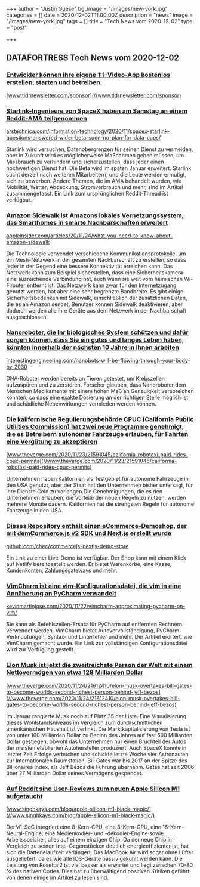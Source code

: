 +++
author = "Justin Guese"
bg_image = "/images/new-york.jpg"
categories = []
date = 2020-12-02T11:00:00Z
description = "news"
image = "/images/new-york.jpg"
tags = []
title = "Tech News vom 2020-12-02"
type = "post"

+++

        
## DATAFORTRESS Tech News vom 2020-12-02



### [Entwickler können ihre eigene 1:1-Video-App kostenlos erstellen, starten und betreiben.](//www.tldrnewsletter.com/sponsor)


[www.tldrnewsletter.com/sponsor](//www.tldrnewsletter.com/sponsor)





### [Starlink-Ingenieure von SpaceX haben am Samstag an einem Reddit-AMA teilgenommen](//arstechnica.com/information-technology/2020/11/spacex-starlink-questions-answered-wider-beta-soon-no-plan-for-data-caps/)


[arstechnica.com/information-technology/2020/11/spacex-starlink-questions-answered-wider-beta-soon-no-plan-for-data-caps/](//arstechnica.com/information-technology/2020/11/spacex-starlink-questions-answered-wider-beta-soon-no-plan-for-data-caps/)


Starlink wird versuchen, Datenobergrenzen für seinen Dienst zu vermeiden, aber in Zukunft wird es möglicherweise Maßnahmen geben müssen, um Missbrauch zu verhindern und sicherzustellen, dass jeder einen hochwertigen Dienst hat. Die Beta wird im späten Januar erweitert. Starlink sucht derzeit nach weiteren Mitarbeitern, und die Leute werden ermutigt, sich zu bewerben. Andere Themen, die im AMA behandelt wurden, wie Mobilität, Wetter, Abdeckung, Stromverbrauch und mehr, sind im Artikel zusammengefasst. Ein Link zum ursprünglichen Reddit-Thread ist verfügbar.


### [Amazon Sidewalk ist Amazons lokales Vernetzungssystem, das Smarthomes in smarte Nachbarschaften erweitert](//appleinsider.com/articles/20/11/24/what-you-need-to-know-about-amazon-sidewalk)


[appleinsider.com/articles/20/11/24/what-you-need-to-know-about-amazon-sidewalk](//appleinsider.com/articles/20/11/24/what-you-need-to-know-about-amazon-sidewalk)


Die Technologie verwendet verschiedene Kommunikationsprotokolle, um ein Mesh-Netzwerk in der gesamten Nachbarschaft zu erstellen, so dass jeder in der Gegend eine bessere Konnektivität erreichen kann. Das Netzwerk kann zum Beispiel sicherstellen, dass eine Sicherheitskamera eine ausreichende Verbindung hat, auch wenn sie weit vom heimischen Wi-Firouter entfernt ist. Das Netzwerk kann zwar für den Internetzugang genutzt werden, hat aber eine sehr begrenzte Bandbreite. Es gibt einige Sicherheitsbedenken mit Sidewalk, einschließlich der zusätzlichen Daten, die es an Amazon sendet. Benutzer können Sidewalk deaktivieren, aber dadurch werden alle ihre Geräte aus dem Netzwerk in der Nachbarschaft ausgeschlossen.


### [Nanoroboter, die Ihr biologisches System schützen und dafür sorgen können, dass Sie ein gutes und langes Leben haben, könnten innerhalb der nächsten 10 Jahre in Ihnen arbeiten](//interestingengineering.com/nanobots-will-be-flowing-through-your-body-by-2030)


[interestingengineering.com/nanobots-will-be-flowing-through-your-body-by-2030](//interestingengineering.com/nanobots-will-be-flowing-through-your-body-by-2030)


DNA-Roboter werden bereits an Tieren getestet, um Krebszellen aufzuspüren und zu zerstören. Forscher glauben, dass Nanoroboter dem Menschen Medikamente mit einem hohen Maß an Genauigkeit verabreichen könnten, so dass eine exakte Dosierung an der richtigen Stelle möglich ist und schädliche Nebenwirkungen vermieden werden können.


### [Die kalifornische Regulierungsbehörde CPUC (California Public Utilities Commission) hat zwei neue Programme genehmigt, die es Betreibern autonomer Fahrzeuge erlauben, für Fahrten eine Vergütung zu akzeptieren](//www.theverge.com/2020/11/23/21591045/california-robotaxi-paid-rides-cpuc-permits)


[www.theverge.com/2020/11/23/21591045/california-robotaxi-paid-rides-cpuc-permits](//www.theverge.com/2020/11/23/21591045/california-robotaxi-paid-rides-cpuc-permits)


Unternehmen haben Kalifornien als Testgebiet für autonome Fahrzeuge in den USA genutzt, aber der Staat hat den Unternehmen bisher untersagt, für ihre Dienste Geld zu verlangen.Die Genehmigungen, die es den Unternehmen erlauben, die Vorteile der neuen Regeln zu nutzen, werden mehrere Monate dauern. Kalifornien hat die strengsten Regeln für autonome Fahrzeuge in den USA.


### [Dieses Repository enthält einen eCommerce-Demoshop, der mit demCommerce.js v2 SDK und Next.js erstellt wurde](//github.com/chec/commercejs-nextjs-demo-store)


[github.com/chec/commercejs-nextjs-demo-store](//github.com/chec/commercejs-nextjs-demo-store)


Ein Link zu einer Live-Demo ist verfügbar. Der Shop kann mit einem Klick auf Netlify bereitgestellt werden. Er bietet Warenkörbe, eine Kasse, Kundenkonten, Zahlungsgateways und mehr.


### [VimCharm ist eine vim-Konfigurationsdatei, die vim in eine Annäherung an PyCharm verwandelt](//kevinmartinjose.com/2020/11/22/vimcharm-approximating-pycharm-on-vim/)


[kevinmartinjose.com/2020/11/22/vimcharm-approximating-pycharm-on-vim/](//kevinmartinjose.com/2020/11/22/vimcharm-approximating-pycharm-on-vim/)


Sie kann als Befehlszeilen-Ersatz für PyCharm auf entfernten Rechnern verwendet werden. VimCharm bietet Autovervollständigung, PyCharm-Verknüpfungen, Syntax- und Linterfehler und mehr. Der Artikel erörtert, wie VimCharm gemacht wurde. Ein Link zur vollständigen Konfigurationsdatei wird zur Verfügung gestellt.


### [Elon Musk ist jetzt die zweitreichste Person der Welt mit einem Nettovermögen von etwa 128 Milliarden Dollar](//www.theverge.com/2020/11/24/21612410/elon-musk-overtakes-bill-gates-to-become-worlds-second-richest-person-behind-jeff-bezos)


[www.theverge.com/2020/11/24/21612410/elon-musk-overtakes-bill-gates-to-become-worlds-second-richest-person-behind-jeff-bezos](//www.theverge.com/2020/11/24/21612410/elon-musk-overtakes-bill-gates-to-become-worlds-second-richest-person-behind-jeff-bezos)


Im Januar rangierte Musk noch auf Platz 35 der Liste. Eine Visualisierung dieses Wohlstandsniveaus im Vergleich zum durchschnittlichen amerikanischen Haushalt ist verlinkt. Die Marktkapitalisierung von Tesla ist von unter 100 Milliarden Dollar zu Beginn des Jahres auf fast 500 Milliarden Dollar gestiegen, obwohl das Unternehmen nur einen Bruchteil der Autos der meisten etablierten Autohersteller produziert. Auch SpaceX konnte in letzter Zeit Erfolge verbuchen und schickte letzte Woche vier Astronauten zur Internationalen Raumstation. Bill Gates war bis 2017 an der Spitze des Billionaires Index, als Jeff Bezos die Führung übernahm. Gates hat seit 2006 über 27 Milliarden Dollar seines Vermögens gespendet.


### [Auf Reddit sind User-Reviews zum neuen Apple Silicon M1 aufgetaucht](//www.singhkays.com/blog/apple-silicon-m1-black-magic/)


[www.singhkays.com/blog/apple-silicon-m1-black-magic/](//www.singhkays.com/blog/apple-silicon-m1-black-magic/)


DerM1-SoC integriert eine 8-Kern-CPU, eine 8-Kern-GPU, eine 16-Kern-Neural-Engine, eine Medienkodier- und -dekodier-Engine sowie Arbeitsspeicher, alles auf einem einzigen Chip. Da der neue Chip im Vergleich zu seinen Intel-Gegenstücken deutlich energieeffizienter ist, hat sich die Batterielaufzeit verlängert. Das MacBook Air wird sogar ohne Lüfter ausgeliefert, da es wie alle iOS-Geräte passiv gekühlt werden kann. Die Leistung von Rosetta 2 ist viel besser als erwartet und liegt zwischen 70-80 % des nativen Codes. Dies hat zu überwältigend positiven Kritiken geführt, von denen einige im Artikel zu lesen sind.